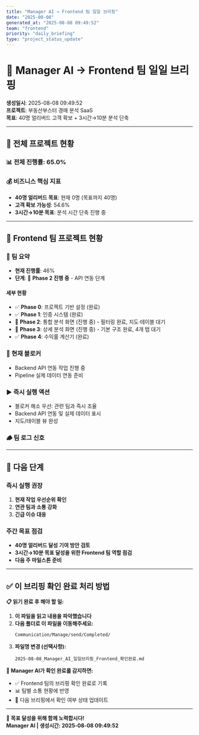 ```yaml
---
title: "Manager AI → Frontend 팀 일일 브리핑"
date: "2025-08-08"
generated_at: "2025-08-08 09:49:52"
team: "frontend"
priority: "daily_briefing"
type: "project_status_update"
---
```


# 🎨 Manager AI → Frontend 팀 일일 브리핑

**생성일시**: 2025-08-08 09:49:52  
**프로젝트**: 부동산부스터 경매 분석 SaaS  
**목표**: 40명 얼리버드 고객 확보 + 3시간→10분 분석 단축

---

## 🎯 전체 프로젝트 현황

### 📊 **전체 진행률: 65.0%**

### 💰 비즈니스 핵심 지표
- **40명 얼리버드 목표**: 현재 0명 (목표까지 40명)
- **고객 확보 가능성**: 54.6%
- **3시간→10분 목표**: 분석 시간 단축 진행 중

---

## 🎨 Frontend 팀 프로젝트 현황

### 📌 팀 요약
- **현재 진행률**: 46%
- **단계**: 🔄 **Phase 2 진행 중** - API 연동 단계

#### 세부 현황
- ✅ **Phase 0**: 프로젝트 기반 설정 (완료)
- ✅ **Phase 1**: 인증 시스템 (완료)
- 🔄 **Phase 2**: 통합 분석 화면 (진행 중) - 필터링 완료, 지도·테이블 대기
- 🔄 **Phase 3**: 상세 분석 화면 (진행 중) - 기본 구조 완료, 4개 탭 대기
- ✅ **Phase 4**: 수익률 계산기 (완료)

### 🧱 현재 블로커
- Backend API 연동 작업 진행 중
- Pipeline 실제 데이터 연동 준비

### ▶️ 즉시 실행 액션
- 블로커 해소 우선: 관련 팀과 즉시 조율
- Backend API 연동 및 실제 데이터 표시
- 지도/테이블 뷰 완성

### 🪵 팀 로그 신호

---

## 🔄 다음 단계

### 즉시 실행 권장
1. **현재 작업 우선순위 확인**
2. **연관 팀과 소통 강화**
3. **긴급 이슈 대응**

### 주간 목표 점검
- **40명 얼리버드 달성 기여 방안 검토**
- **3시간→10분 목표 달성을 위한 Frontend 팀 역할 점검**
- **다음 주 마일스톤 준비**

---

## ✅ 이 브리핑 확인 완료 처리 방법

**📋 읽기 완료 후 해야 할 일:**

1. **이 파일을 읽고 내용을 파악했습니다**
2. **다음 폴더로 이 파일을 이동해주세요:**
   ```
   Communication/Manage/send/Completed/
   ```
3. **파일명 변경 (선택사항):**
   ```
   2025-08-08_Manager_AI_일일브리핑_Frontend_확인완료.md
   ```

**🤖 Manager AI가 확인 완료를 감지하면:**
- ✅ Frontend 팀의 브리핑 확인 완료로 기록
- 📊 팀별 소통 현황에 반영
- 🔄 다음 브리핑에서 확인 여부 상태 업데이트

---

**🎯 목표 달성을 위해 함께 노력합시다!**  
**Manager AI | 생성시간: 2025-08-08 09:49:52**